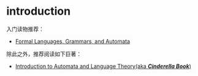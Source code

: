 # introduction

入门读物推荐：

- [Formal Languages, Grammars, and Automata](http://www.sti.uniurb.it/aldini/publications/lfga.pdf)

除此之外，推荐阅读如下巨著：

- [Introduction to Automata and Language Theory(aka ***Cinderella Book***)](http://infolab.stanford.edu/~ullman/ialc.html)